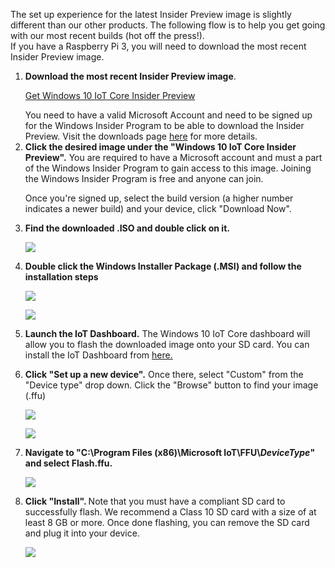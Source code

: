 <p>The set up experience for the latest Insider Preview image is slightly different than our other products.
The following flow is to help you get going with our most recent builds (hot off the press!).<br>
If you have a Raspberry Pi 3, you will need to download the most recent Insider Preview image.
</p>

<ol class="inline-list">
  <li value="1"><p><b>Download the most recent Insider Preview image</b>.</p>
    <p><a href="http://go.microsoft.com/fwlink/?LinkId=733603" class="button-blue button-flat"> Get Windows 10 IoT Core Insider Preview </a></p>
    You need to have a valid Microsoft Account and need to be signed up for the Windows Insider Program to be able to download the Insider Preview.
    Visit the downloads page <a href="http://go.microsoft.com/fwlink/p/?linkID=532967" target="_blank">here</a> for more details.
  </li>
  <li value="2"><b>Click the desired image under the "Windows 10 IoT Core Insider Preview".</b> You are required to have a Microsoft account and must a part of the Windows Insider Program to gain access to this image. Joining the Windows Insider Program is free and anyone can join.
  
  Once you're signed up, select the build version (a higher number indicates a newer build) and your device, click "Download Now". </li>
  <li value="3">
    <p><b>Find the downloaded .ISO and double click on it.</b></p>
    <p><img src="{{site.baseurl}}/Resources/images/manual-setup/manual-step-1.png"></p>
  </li>
  <li value="4">
    <p><b>Double click the Windows Installer Package (.MSI) and follow the installation steps</b>
    <p><img src="{{site.baseurl}}/Resources/images/manual-setup/manual-step-2.png"></p>
    <p><img src="{{site.baseurl}}/Resources/images/manual-setup/manual-step-3.png"></p>
  </li>
  <li value="5"><b>Launch the IoT Dashboard.</b> The Windows 10 IoT Core dashboard will allow you to flash the downloaded image onto your SD card. You can install the IoT Dashboard from <a href="http://go.microsoft.com/fwlink/?LinkID=708576" target="_blank">here.</a> </li>     
  <li value="6">
    <p><b>Click "Set up a new device".</b> Once there, select "Custom" from the "Device type" drop down. Click the "Browse" button to find your image (.ffu) </p>
    <p><img src="{{site.baseurl}}/Resources/images/manual-setup/manual-step-5.png"></p>
    <p><img src="{{site.baseurl}}/Resources/images/manual-setup/manual-step-6.png"></p>
  </li>
  <li value="7">
    <p><b>Navigate to "C:\Program Files (x86)\Microsoft IoT\FFU\<i>DeviceType</i>" and select Flash.ffu. </b></p>
    <p><img src="{{site.baseurl}}/Resources/images/manual-setup/manual-step-7.png"></p>
  </li>  
  <li value="8">
    <p><b>Click "Install". </b> Note that you must have a compliant SD card to successfully flash. We recommend a Class 10 SD card with a size of at least 8 GB or more. Once done flashing, you can remove the SD card and plug it into your device.</p>
    <p><img src="{{site.baseurl}}/Resources/images/manual-setup/manual-step-8.png"></p>
  </li>  
</ol>
